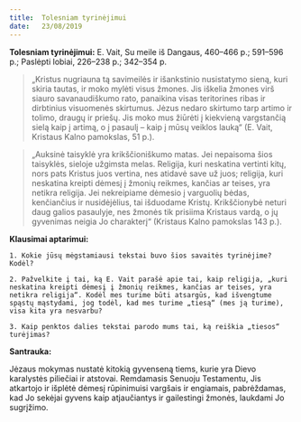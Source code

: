 ```yaml
---
title:  Tolesniam tyrinėjimui
date:   23/08/2019
---
```


**Tolesniam tyrinėjimui:**
E. Vait, Su meile iš Dangaus, 460–466 p.; 591–596 p.; Paslėpti lobiai, 226–238 p.; 342–354 p.

> <p></p>
> „Kristus nugriauna tą savimeilės ir išankstinio nusistatymo sieną, kuri skiria tautas, ir moko mylėti visus žmones. Jis iškelia žmones virš siauro savanaudiškumo rato, panaikina visas teritorines ribas ir dirbtinius visuomenės skirtumus. Jėzus nedaro skirtumo tarp artimo ir tolimo, draugų ir priešų. Jis moko mus žiūrėti į kiekvieną vargstančią sielą kaip į artimą, o į pasaulį – kaip į mūsų veiklos lauką“ (E. Vait, Kristaus Kalno pamokslas, 51 p.).

> <p></p>
> „Auksinė taisyklė yra krikščioniškumo matas. Jei nepaisoma šios taisyklės, sieloje užgimsta melas. Religija, kuri neskatina vertinti kitų, nors pats Kristus juos vertina, nes atidavė save už juos; religija, kuri neskatina kreipti dėmesį į žmonių reikmes, kančias ar teises, yra netikra religija. Jei nekreipiame dėmesio į varguolių bėdas, kenčiančius ir nusidėjėlius, tai išduodame Kristų. Krikščionybė neturi daug galios pasaulyje, nes žmonės tik prisiima Kristaus vardą, o jų gyvenimas neigia Jo charakterį“ (Kristaus Kalno pamokslas 143 p.).


**Klausimai aptarimui:** 

`1. Kokie jūsų mėgstamiausi tekstai buvo šios savaitės tyrinėjime? Kodėl?`

`2. Pažvelkite į tai, ką E. Vait parašė apie tai, kaip religija, „kuri neskatina kreipti dėmesį į žmonių reikmes, kančias ar teises, yra netikra religija“. Kodėl mes turime būti atsargūs, kad išvengtume spąstų mąstydami, jog todėl, kad mes turime „tiesą“ (mes ją turime), visa kita yra nesvarbu?`

`3. Kaip penktos dalies tekstai parodo mums tai, ką reiškia „tiesos“ turėjimas?`


**Santrauka:** 

Jėzaus mokymas nustatė kitokią gyvenseną tiems, kurie yra Dievo karalystės piliečiai ir atstovai. Remdamasis Senuoju Testamentu, Jis atkartojo ir išplėtė dėmesį rūpinimuisi vargšais ir engiamais, pabrėždamas, kad Jo sekėjai gyvens kaip atjaučiantys ir gailestingi žmonės, laukdami Jo sugrįžimo.
